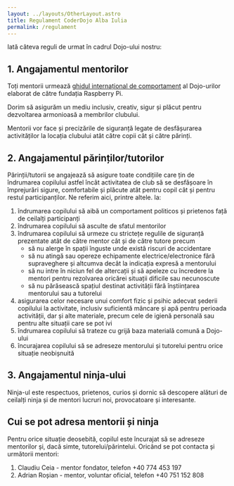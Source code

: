 ```yaml
---
layout: ../layouts/OtherLayout.astro
title: Regulament CoderDojo Alba Iulia
permalink: /regulament
---
```


Iată câteva reguli de urmat în cadrul Dojo-ului nostru:

## 1. Angajamentul mentorilor

Toți mentorii urmează [ghidul internațional de comportament](https://static.raspberrypi.org/files/safeguarding/Raspberry_Pi_Foundation-safeguarding-code-of-behaviour.pdf)
al Dojo-urilor elaborat de către fundația Raspberry Pi.

Dorim să asigurăm un mediu inclusiv, creativ, sigur și plăcut pentru dezvoltarea armonioasă a membrilor clubului.

Mentorii vor face și precizările de siguranță legate de desfășurarea activităților la locația clubului atât către copii cât și către părinți.

## 2. Angajamentul părinților/tutorilor

Părinții/tutorii se angajează să asigure toate condițiile care țin de îndrumarea copilului astfel încât activitatea de club să se desfășoare în împrejurări sigure, comfortabile și
plăcute atât pentru copil cât și pentru restul participanților. Ne referim aici, printre altele. la:

1. îndrumarea copilului să aibă un comportament politicos și prietenos față de ceilalți participanți
2. îndrumarea copilului să asculte de sfatul mentorilor
3. îndrumarea copilului să urmeze cu strictețe regulile de siguranță prezentate atât de către mentor cât și de către tutore precum
   - să nu alerge în spații înguste unde existâ riscuri de accidentare
   - să nu atingă sau opereze echipamente electrice/electronice fără supraveghere și altcumva decât la indicația expresă a mentorului
   - să nu intre în niciun fel de altercații și să apeleze cu încredere la mentori pentru rezolvarea oricărei situații dificile sau necunoscute
   - să nu părăsească spațiul destinat activității fără înștiințarea mentorului sau a tutorelui
4. asigurarea celor necesare unui comfort fizic și psihic adecvat șederii copilului la activitate, inclusiv suficientă mâncare și apă pentru perioada activității, dar și
   alte materiale, precum cele de igienă personală sau pentru alte situații care se pot ivi
5. îndrumarea copilului să trateze cu grijă baza materială comună a Dojo-ului
6. încurajarea copilului să se adreseze mentorului și tutorelui pentru orice situație neobișnuită

## 3. Angajamentul ninja-ului

Ninja-ul este respectuos, prietenos, curios și dornic să descopere alături de ceilalți ninja și de mentori lucruri noi, provocatoare și interesante.

## Cui se pot adresa mentorii și ninja

Pentru orice situație deosebită, copilul este încurajat să se adreseze mentorilor și, dacă simte, tutorelui/părintelui. Oricând se pot contacta și următorii mentori:

1. Claudiu Ceia - mentor fondator, telefon +40 774 453 197
2. Adrian Roșian - mentor, voluntar oficial, telefon +40 751 152 808
